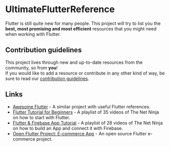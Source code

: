 # UltimateFlutterReference
Flutter is still quite new for many people. This project will try to list you the **best, most promising and most efficient**
resources that you might need when working with Flutter.  

## Contribution guidelines
This project lives through new and up-to-date resources from the community, so from **you**!  
If you would like to add a resource or contribute in any other kind of way, be sure to read our [contribution guidelines](CONTRIBUTING.md).

## Links
- [Awesome Flutter](https://github.com/Solido/awesome-flutter) - A similar project with useful Flutter references.
- [Flutter Tutorial for Beginners](https://www.youtube.com/watch?v=1ukSR1GRtMU&list=PL4cUxeGkcC9jLYyp2Aoh6hcWuxFDX6PBJ) - A playlist of 35 videos of The Net Ninja on how to start with Flutter.
- [Flutter & Firebase App Tutorial](https://www.youtube.com/watch?v=sfA3NWDBPZ4&list=PL4cUxeGkcC9j--TKIdkb3ISfRbJeJYQwC) - A playlist of 28 videos of The Net Ninja on how to build an App and connect it with Firebase.
- [Open Flutter Project: E-commerce App](https://github.com/4seer/openflutterecommerceapp) - An open source Flutter e-commerce project.
